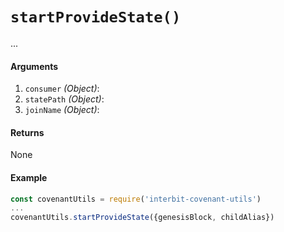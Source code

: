 # `startProvideState()`

...

#### Arguments

1. `consumer` *(Object)*:
2. `statePath` *(Object)*:
3. `joinName` *(Object)*:


#### Returns

None


#### Example

```js
const covenantUtils = require('interbit-covenant-utils')
...
covenantUtils.startProvideState({genesisBlock, childAlias})
```
